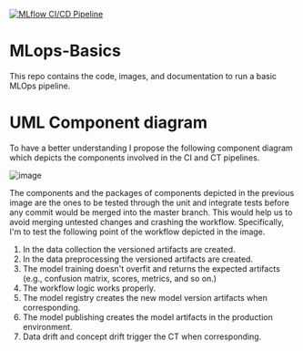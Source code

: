 [![MLflow CI/CD Pipeline](https://github.com/DavidSolan0/basics_mlops/actions/workflows/main.yml/badge.svg)](https://github.com/DavidSolan0/basics_mlops/actions/workflows/main.yml)

# MLops-Basics
This repo contains the code, images, and documentation to run a basic MLOps pipeline.

# UML Component diagram
To have a better understanding I propose the following component diagram which depicts the components involved in the CI and CT pipelines.

![image](https://github.com/DavidSolan0/mlops-repository/assets/80591909/79a45949-b41e-4fe8-9f1e-9dcb5864178a)

The components and the packages of components depicted in the previous image are the ones to be tested through the unit and integrate tests before any commit would be merged into the master branch. This would help us to avoid merging untested changes and crashing the workflow. Specifically, I'm to test the following point of the workflow depicted in the image.

1. In the data collection the versioned artifacts are created.
2. In the data preprocessing the versioned artifacts are created.
3. The model training doesn't overfit and returns the expected artifacts (e.g., confusion matrix, scores, metrics, and so on.)
4. The workflow logic works properly.
5. The model registry creates the new model version artifacts when corresponding.
6. The model publishing creates the model artifacts in the production environment.
7. Data drift and concept drift trigger the CT when corresponding.
